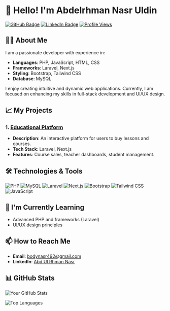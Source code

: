 # 👋 Hello! I'm Abdelrhman Nasr Uldin

[![GitHub Badge](https://img.shields.io/badge/GitHub-Profile-black?style=flat&logo=github)](https://github.com/AbdElRhman492) 
[![LinkedIn Badge](https://img.shields.io/badge/LinkedIn-Profile-blue?style=flat&logo=linkedin)](https://www.linkedin.com/in/abd-ul-rhman-nasr-3b9304232) 
[![Profile Views](https://komarev.com/ghpvc/?username=abdelrhman492&style=for-the-badge)](https://komarev.com/ghpvc/?username=abdelrhman492&style=for-the-badge)

## 👨‍💻 About Me

I am a passionate developer with experience in:
- **Languages**: PHP, JavaScript, HTML, CSS
- **Frameworks**: Laravel, Next.js
- **Styling**: Bootstrap, Tailwind CSS
- **Database**: MySQL

I enjoy creating intuitive and dynamic web applications. Currently, I am focused on enhancing my skills in full-stack development and UI/UX design.

## 📈 My Projects

### 1. [Educational Platform](https://www.eduvalu.com)
- **Description**: An interactive platform for users to buy lessons and courses.
- **Tech Stack**: Laravel, Next.js
- **Features**: Course sales, teacher dashboards, student management.

## 🛠️ Technologies & Tools

![PHP](https://img.shields.io/badge/PHP-8.2-777BB4?style=flat&logo=php) 
![MySQL](https://img.shields.io/badge/MySQL-8.0-4479A1?style=flat&logo=mysql) 
![Laravel](https://img.shields.io/badge/Laravel-11.x-E74430?style=flat&logo=laravel) 
![Next.js](https://img.shields.io/badge/Next.js-14.x-000000?style=flat&logo=nextdotjs) 
![Bootstrap](https://img.shields.io/badge/Bootstrap-5.x-7952B3?style=flat&logo=bootstrap) 
![Tailwind CSS](https://img.shields.io/badge/Tailwind_CSS-2.2-06B6D4?style=flat&logo=tailwindcss) 
![JavaScript](https://img.shields.io/badge/JavaScript-ES6-F7DF1E?style=flat&logo=javascript) 

## 🌱 I'm Currently Learning
- Advanced PHP and frameworks (Laravel)
- UI/UX design principles

## 📫 How to Reach Me
- **Email**: [bodynasr492@gmail.com](mailto:bodynasr492@gmail.com)
- **LinkedIn**: [Abd Ul Rhman Nasr](https://www.linkedin.com/in/abd-ul-rhman-nasr-3b9304232)

## 📊 GitHub Stats

![Your GitHub Stats](https://github-readme-stats.vercel.app/api?username=AbdElRhman492&show_icons=true&theme=radical)

![Top Languages](https://github-readme-stats.vercel.app/api/top-langs/?username=AbdElRhman492&layout=compact&theme=radical)
